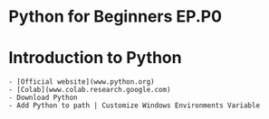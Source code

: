 # Python for Beginners EP.P0

# Introduction to Python
	- [Official website](www.python.org)
	- [Colab](www.colab.research.google.com)
	- Download Python
	- Add Python to path | Customize Windows Environments Variable

